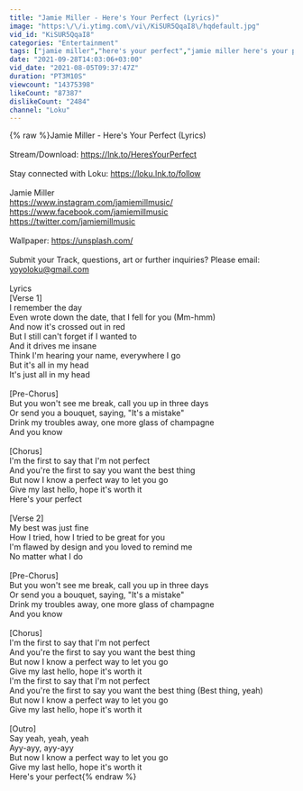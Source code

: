 ```yaml
---
title: "Jamie Miller - Here's Your Perfect (Lyrics)"
image: "https:\/\/i.ytimg.com\/vi\/KiSUR5QqaI8\/hqdefault.jpg"
vid_id: "KiSUR5QqaI8"
categories: "Entertainment"
tags: ["jamie miller","here's your perfect","jamie miller here's your perfect"]
date: "2021-09-28T14:03:06+03:00"
vid_date: "2021-08-05T09:37:47Z"
duration: "PT3M10S"
viewcount: "14375398"
likeCount: "87387"
dislikeCount: "2484"
channel: "Loku"
---
```

{% raw %}Jamie Miller - Here's Your Perfect (Lyrics)<br /><br />Stream/Download: <a rel="nofollow" target="blank" href="https://lnk.to/HeresYourPerfect">https://lnk.to/HeresYourPerfect</a><br /><br />Stay connected with Loku: <a rel="nofollow" target="blank" href="https://loku.lnk.to/follow">https://loku.lnk.to/follow</a><br /><br />Jamie Miller<br /><a rel="nofollow" target="blank" href="https://www.instagram.com/jamiemillmusic/">https://www.instagram.com/jamiemillmusic/</a><br /><a rel="nofollow" target="blank" href="https://www.facebook.com/jamiemillmusic">https://www.facebook.com/jamiemillmusic</a><br /><a rel="nofollow" target="blank" href="https://twitter.com/jamiemillmusic">https://twitter.com/jamiemillmusic</a> <br /><br />Wallpaper: <a rel="nofollow" target="blank" href="https://unsplash.com/">https://unsplash.com/</a><br /><br />Submit your Track, questions, art or further inquiries? Please email: yoyoloku@gmail.com<br /><br />Lyrics<br />[Verse 1]<br />I remember the day<br />Even wrote down the date, that I fell for you (Mm-hmm)<br />And now it's crossed out in red<br />But I still can't forget if I wanted to<br />And it drives me insane<br />Think I'm hearing your name, everywhere I go<br />But it's all in my head<br />It's just all in my head<br /><br />[Pre-Chorus]<br />But you won't see me break, call you up in three days<br />Or send you a bouquet, saying, &quot;It's a mistake&quot;<br />Drink my troubles away, one more glass of champagne<br />And you know<br /><br />[Chorus]<br />I'm the first to say that I'm not perfect<br />And you're the first to say you want the best thing<br />But now I know a perfect way to let you go<br />Give my last hello, hope it's worth it<br />Here's your perfect<br /><br />[Verse 2]<br />My best was just fine<br />How I tried, how I tried to be great for you<br />I'm flawed by design and you loved to remind me<br />No matter what I do<br /><br />[Pre-Chorus]<br />But you won't see me break, call you up in three days<br />Or send you a bouquet, saying, &quot;It's a mistake&quot;<br />Drink my troubles away, one more glass of champagne<br />And you know<br /><br />[Chorus]<br />I'm the first to say that I'm not perfect<br />And you're the first to say you want the best thing<br />But now I know a perfect way to let you go<br />Give my last hello, hope it's worth it<br />I'm the first to say that I'm not perfect<br />And you're the first to say you want the best thing (Best thing, yeah)<br />But now I know a perfect way to let you go<br />Give my last hello, hope it's worth it<br /><br />[Outro]<br />Say yeah, yeah, yeah<br />Ayy-ayy, ayy-ayy<br />But now I know a perfect way to let you go<br />Give my last hello, hope it's worth it<br />Here's your perfect{% endraw %}
